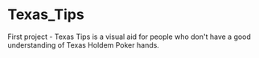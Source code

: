 # Texas_Tips
First project - Texas Tips is a visual aid for people who don't have a good understanding of Texas Holdem Poker hands.
